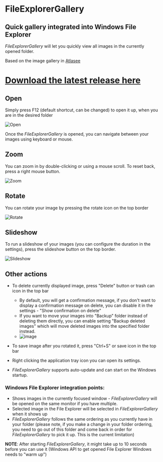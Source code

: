 # FileExplorerGallery
## Quick gallery integrated into Windows File Explorer

*FileExplorerGallery* will let you quickly view all images in the currently opened folder. 

Based on the image gallery in [Atlasee](https://store.steampowered.com/app/1052330/Atlasee/)

# [**Download the latest release here**](https://github.com/martinchrzan/FileExplorerGallery/releases/latest)

## **Open**
Simply press F12 (default shortcut, can be changed) to open it up, when you are in the desired folder

![Open](Images/FileExplorerGalleryOpen.gif)

Once the *FileExplorerGallery* is opened, you can navigate between your images using keyboard or mouse.

## **Zoom**
You can zoom in by double-clicking or using a mouse scroll. To reset back, press a right mouse button.

![Zoom](Images/FileExplorerGalleryZoomUnzoom.gif)

## **Rotate**
You can rotate your image by pressing the rotate icon on the top border

![Rotate](Images/FileExplorerGalleryRotate.gif)

## **Slideshow**
To run a slideshow of your images (you can configure the duration in the settings), press the slideshow button on the top border.

![Slideshow](Images/FileExplorerGallerySlideshow.gif)


## **Other actions**
- To delete currently displayed image, press "Delete" button or trash can icon in the top bar
  - By default, you will get a confirmation message, if you don't want to display a confirmation message on delete, you can disable it in the settings - "Show confirmation on delete"
  - If you want to move your images into "Backup" folder instead of deleting them directly, you can enable setting "Backup deleted images" which will move deleted images into the specified folder instead.
  - ![image](https://user-images.githubusercontent.com/11967522/148691740-b5952930-5199-4343-bdec-bb0cadf5208a.png)


- To save image after you rotated it, press "Ctrl+S" or save icon in the top bar

- Right clicking the application tray icon you can open its settings.


- *FileExplorerGallery* supports auto-update and can start on the Windows startup. 

### Windows File Explorer integration points:
- Shows images in the currently focused window - *FileExplorerGallery* will be opened on the same monitor if you have multiple.
- Selected image in the File Explorer will be selected in *FileExplorerGallery* when it shows up
- *FileExplorerGallery* follows the same ordering as you currently have in your folder (please note, if you make a change in your folder ordering, you need to go out of this folder and come back in order for *FileExplorerGallery* to pick it up. This is the current limitation)

**NOTE**: After starting *FileExplorerGallery*, it might take up to 10 seconds before you can use it (Windows API to get opened File Explorer Windows needs to "warm up") 

